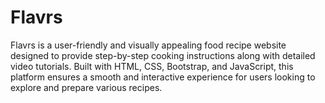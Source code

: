 # Flavrs
Flavrs is a user-friendly and visually appealing food recipe website designed to provide step-by-step cooking instructions along with detailed video tutorials. Built with HTML, CSS, Bootstrap, and JavaScript, this platform ensures a smooth and interactive experience for users looking to explore and prepare various recipes.
